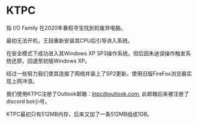 # KTPC

指 I/O Family 在2020年春假寻宝找到的废弃电脑。

最初无法开机，王喆重新安装其CPU后引导进入系统。

在安全模式下成功进入其Windows XP SP3操作系统。但后因朱迪误操作触发系统还原，回退至初版Windows XP。

经过一些努力我们使其连接了网络并装上了SP2更新。使用旧版FireFox浏览器实现上网冲浪。

我们使用KTPC注册了Outlook邮箱：ktpc@outlook.com, 此邮箱后来被注册了discord bot小号。

KTPC最初只有512MB内存，后来又加了一条512MB组成1GB。

